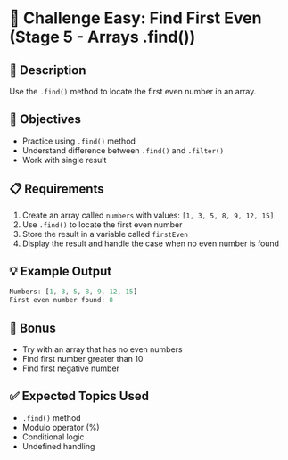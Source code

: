 # 🎯 Challenge Easy: Find First Even (Stage 5 - Arrays .find())

## 📝 Description

Use the `.find()` method to locate the first even number in an array.

## 🎯 Objectives

- Practice using `.find()` method
- Understand difference between `.find()` and `.filter()`
- Work with single result

## 📋 Requirements

1. Create an array called `numbers` with values: `[1, 3, 5, 8, 9, 12, 15]`
2. Use `.find()` to locate the first even number
3. Store the result in a variable called `firstEven`
4. Display the result and handle the case when no even number is found

## 💡 Example Output

```javascript
Numbers: [1, 3, 5, 8, 9, 12, 15]
First even number found: 8
```

## 🚀 Bonus

- Try with an array that has no even numbers
- Find first number greater than 10
- Find first negative number

## ✅ Expected Topics Used

- `.find()` method
- Modulo operator (%)
- Conditional logic
- Undefined handling
